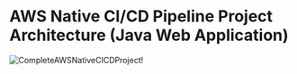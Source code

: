 # AWS Native CI/CD Pipeline Project Architecture (Java Web Application)
![CompleteAWSNativeCICDProject!](https://lucid.app/publicSegments/view/4f4a5a48-a44a-41de-84be-deb593b46d2e/image.png)
